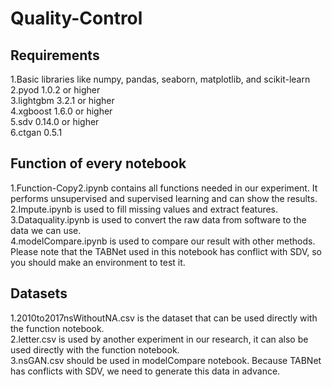 # Quality-Control
## Requirements
1.Basic libraries like numpy, pandas, seaborn, matplotlib, and scikit-learn  
2.pyod 1.0.2 or higher  
3.lightgbm 3.2.1 or higher  
4.xgboost 1.6.0 or higher  
5.sdv 0.14.0 or higher  
6.ctgan 0.5.1
## Function of every notebook
1.Function-Copy2.ipynb contains all functions needed in our experiment. It performs unsupervised and supervised learning and can show the 
results.  
2.Impute.ipynb is used to fill missing values and extract features.  
3.Dataquality.ipynb is used to convert the raw data from software to the data we can use.  
4.modelCompare.ipynb is used to compare our result with other methods. Please note that the TABNet used in this notebook has conflict with SDV, so you should make an environment to test it.  
## Datasets
1.2010to2017nsWithoutNA.csv is the dataset that can be used directly with the function notebook.  
2.letter.csv is used by another experiment in our research, it can also be used directly with the function notebook.  
3.nsGAN.csv should be used in modelCompare notebook. Because TABNet has conflicts with SDV, we need to generate this data in advance.  
